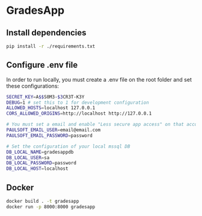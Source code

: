 # GradesApp 
## Install dependencies
```bash
pip install -r ./requirements.txt
```
## Configure .env file
In order to run locally, you must create a .env file on the root folder and set these configurations:
```bash
SECRET_KEY=A$$S0M3-$3CR3T-K3Y
DEBUG=1 # set this to 1 for development configuration
ALLOWED_HOSTS=localhost 127.0.0.1 
CORS_ALLOWED_ORIGINS=http://localhost http://127.0.0.1 

# You must set a email and enable "Less secure app access" on that account if its an gmail account: https://support.google.com/accounts/answer/6010255#zippy=
PAULSOFT_EMAIL_USER=email@email.com
PAULSOFT_EMAIL_PASSWORD=password

# Set the configuration of your local mssql DB
DB_LOCAL_NAME=gradesappdb
DB_LOCAL_USER=sa
DB_LOCAL_PASSWORD=password
DB_LOCAL_HOST=localhost
```
## Docker
```bash
docker build . -t gradesapp
docker run -p 8000:8000 gradesapp
```
